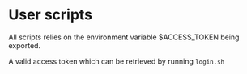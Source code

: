 # User scripts

All scripts relies on the environment variable $ACCESS_TOKEN being exported.

A valid access token which can be retrieved by running `login.sh`
